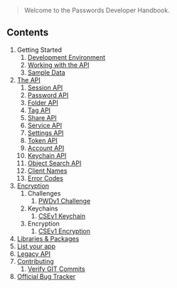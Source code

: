 > Welcome to the Passwords Developer Handbook.

## Contents
1. Getting Started
    1. [Development Environment](https://git.mdns.eu/nextcloud/passwords/blob/master/CONTRIBUTING.md)
    2. [Working with the API](./Getting-Started/Working-with-the-API.md)
    3. [Sample Data](./Getting-Started/Sample-Data)
2. [The API](./Api)
   1. [Session API](./Api/Session-Api)
   2. [Password API](./Api/Password-Api)
   3. [Folder API](./Api/Folder-Api)
   4. [Tag API](./Api/Tag-Api)
   5. [Share API](./Api/Share-Api)
   6. [Service API](./Api/Service-Api)
   7. [Settings API](./Api/Settings-Api)
   8. [Token API](./Api/Token-Api)
   9. [Account API](./Api/Account-Api)
   10. [Keychain API](./Api/Keychain-Api)
   11. [Object Search API](./Api/Object-Search)
   12. [Client Names](./Api/Client-Names)
   13. [Error Codes](./Api/Error-Codes)
3. [Encryption](./Encryption)
   1. Challenges
      1. [PWDv1 Challenge](./Encryption/PWDv1Challenge)
   2. Keychains
      1. [CSEv1 Keychain](./Encryption/CSEv1Keychain)
   3. Encryption
      1. [CSEv1 Encryption](./Encryption/CSEv1Encryption)
4. [Libraries & Packages](./Libraries)
5. [List your app](./App-Requirements)
6. [Legacy API](./Api/Legacy-Api)
7. [Contributing](https://git.mdns.eu/nextcloud/passwords/blob/master/CONTRIBUTING.md)
   1. [Verify GIT Commits](./Contributing/Verify-Git-Commits)
8. [Official Bug Tracker](https://github.com/marius-wieschollek/passwords/issues)